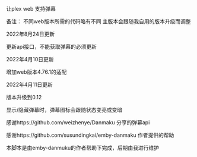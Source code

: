 让plex web 支持弹幕

备注：
不同web版本所需的代码略有不同
主版本会跟随我自用的版本升级而调整
<p>2022年8月24日更新</p>
<p>更新api接口，不能获取弹幕的必须更新</p>

<p>2022年4月10日更新</p>
<p>增加web版本4.76.1的适配</p>

<p>2022年4月11日更新</p>
<p>版本升级到0.12</p>
<p>显示/隐藏弹幕时，弹幕图标会跟随状态变亮或变暗</p>

<p>感谢https://github.com/weizhenye/Danmaku 分享的弹幕api</p>
<p>感谢https://github.com/susundingkai/emby-danmaku 作者提供的帮助</p>
<p>本脚本是由emby-danmuku的作者帮助下完成，后期由我进行维护</p>

